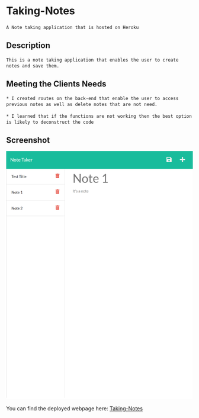 # Taking-Notes

    A Note taking application that is hosted on Heroku

## Description

```
This is a note taking application that enables the user to create notes and save them.

```

## Meeting the Clients Needs

```
* I created routes on the back-end that enable the user to access previous notes as well as delete notes that are not need.

* I learned that if the functions are not working then the best option is likely to deconstruct the code

```

## Screenshot

![Screenshot](./public/assets/images/screenshot%20of%20Taking-Notes.png)

You can find the deployed webpage here: [Taking-Notes](https://tranquil-sierra-47040.herokuapp.com/)
